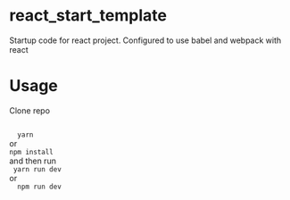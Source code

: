 # react_start_template
Startup code for react project. Configured to use babel and webpack with react

# Usage

Clone repo

<code>
  yarn
</code>
or 
<code>
npm install
</code>
and then run
<code>
 yarn run dev
</code>
or
<code>
  npm run dev
 </code>
